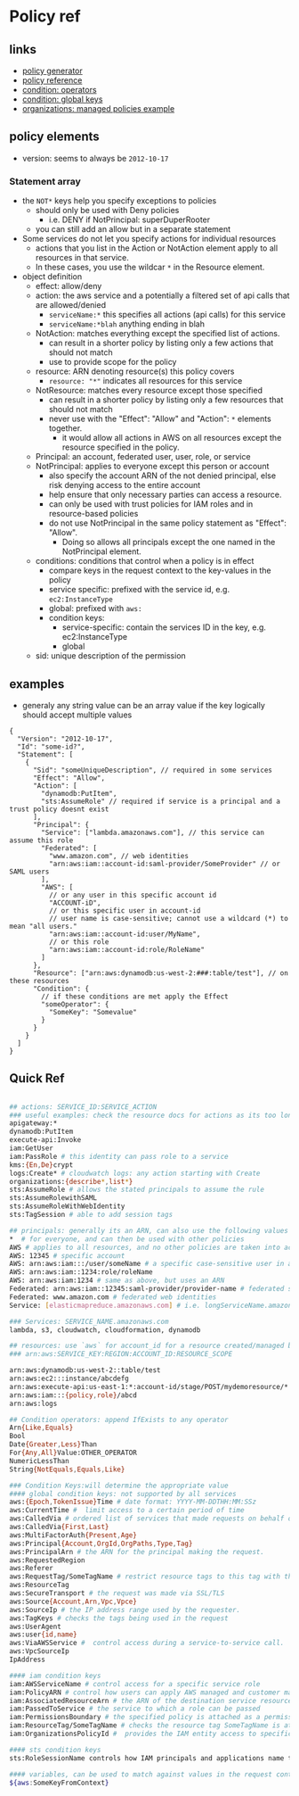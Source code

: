 # Policy ref

## links

- [policy generator](https://awspolicygen.s3.amazonaws.com/policygen.html)
- [policy reference](https://docs.aws.amazon.com/IAM/latest/UserGuide/reference_policies_elements.html)
- [condition: operators](https://docs.aws.amazon.com/IAM/latest/UserGuide/reference_policies_elements_condition_operators.html)
- [condition: global keys](https://docs.aws.amazon.com/IAM/latest/UserGuide/reference_policies_condition-keys.html)
- [organizations: managed policies example](https://docs.aws.amazon.com/organizations/latest/userguide/orgs_manage_policies_example-scps.html)

## policy elements

- version: seems to always be `2012-10-17`

### Statement array

- the `NOT*` keys help you specify exceptions to policies
  - should only be used with Deny policies
    - i.e. DENY if NotPrincipal: superDuperRooter
  - you can still add an allow but in a separate statement
- Some services do not let you specify actions for individual resources
  - actions that you list in the Action or NotAction element apply to all resources in that service.
  - In these cases, you use the wildcar `*` in the Resource element.
- object definition
  - effect: allow/deny
  - action: the aws service and a potentially a filtered set of api calls that are allowed/denied
    - `serviceName:*` this specifies all actions (api calls) for this service
    - `serviceName:*blah` anything ending in blah
  - NotAction: matches everything except the specified list of actions.
    - can result in a shorter policy by listing only a few actions that should not match
    - use to provide scope for the policy
  - resource: ARN denoting resource(s) this policy covers
    - `resource: "*"` indicates all resources for this service
  - NotResource: matches every resource except those specified
    - can result in a shorter policy by listing only a few resources that should not match
    - never use with the "Effect": "Allow" and "Action": `*` elements together.
      - it would allow all actions in AWS on all resources except the resource specified in the policy.
  - Principal: an account, federated user, user, role, or service
  - NotPrincipal: applies to everyone except this person or account
    - also specify the account ARN of the not denied principal, else risk denying access to the entire account
    - help ensure that only necessary parties can access a resource.
    - can only be used with trust policies for IAM roles and in resource-based policies
    - do not use NotPrincipal in the same policy statement as "Effect": "Allow".
      - Doing so allows all principals except the one named in the NotPrincipal element.
  - conditions: conditions that control when a policy is in effect
    - compare keys in the request context to the key-values in the policy
    - service specific: prefixed with the service id, e.g. `ec2:InstanceType`
    - global: prefixed with `aws:`
    - condition keys:
      - service-specific: contain the services ID in the key, e.g. ec2:InstanceType
      - global
  - sid: unique description of the permission

## examples

- generaly any string value can be an array value if the key logically should accept multiple values

```jsonc
{
  "Version": "2012-10-17",
  "Id": "some-id?",
  "Statement": [
    {
      "Sid": "someUniqueDescription", // required in some services
      "Effect": "Allow",
      "Action": [
        "dynamodb:PutItem",
        "sts:AssumeRole" // required if service is a principal and a trust policy doesnt exist
      ],
      "Principal": {
        "Service": ["lambda.amazonaws.com"], // this service can assume this role
        "Federated": [
          "www.amazon.com", // web identities
          "arn:aws:iam::account-id:saml-provider/SomeProvider" // or SAML users
        ],
        "AWS": [
          // or any user in this specific account id
          "ACCOUNT-iD",
          // or this specific user in account-id
          // user name is case-sensitive; cannot use a wildcard (*) to mean "all users."
          "arn:aws:iam::account-id:user/MyName",
          // or this role
          "arn:aws:iam::account-id:role/RoleName"
        ]
      },
      "Resource": ["arn:aws:dynamodb:us-west-2:###:table/test"], // on these resources
      "Condition": {
        // if these conditions are met apply the Effect
        "someOperator": {
          "SomeKey": "Somevalue"
        }
      }
    }
  ]
}
```

## Quick Ref

```sh

## actions: SERVICE_ID:SERVICE_ACTION
### useful examples: check the resource docs for actions as its too long to capture here
apigateway:*
dynamodb:PutItem
execute-api:Invoke
iam:GetUser
iam:PassRole # this identity can pass role to a service
kms:{En,De}crypt
logs:Create* # cloudwatch logs: any action starting with Create
organizations:{describe*,list*}
sts:AssumeRole # allows the stated principals to assume the rule
sts:AssumeRolewithSAML
sts:AssumeRoleWithWebIdentity
sts:TagSession # able to add session tags

## principals: generally its an ARN, can also use the following values
*  # for everyone, and can then be used with other policies
AWS # applies to all resources, and no other policies are taken into account
AWS: 12345 # specific account
AWS: arn:aws:iam:::/user/someName # a specific case-sensitive user in an account
AWS: arn:aws:iam::1234:role/roleName
AWS: arn:aws:iam:1234 # same as above, but uses an ARN
Federated: arn:aws:iam::12345:saml-provider/provider-name # federated saml providers
Federated: www.amazon.com # federated web identities
Service: [elasticmapreduce.amazonaws.com] # i.e. longServiceName.amazonaws.com

### Services: SERVICE_NAME.amazonaws.com
lambda, s3, cloudwatch, cloudformation, dynamodb

## resources: use `aws` for account_id for a resource created/managed by aws
### arn:aws:SERVICE_KEY:REGION:ACCOUNT_ID:RESOURCE_SCOPE

arn:aws:dynamodb:us-west-2::table/test
arn:aws:ec2:::instance/abcdefg
arn:aws:execute-api:us-east-1:*:account-id/stage/POST/mydemoresource/*
arn:aws:iam:::{policy,role}/abcd
arn:aws:logs

## Condition operators: append IfExists to any operator
Arn{Like,Equals}
Bool
Date{Greater,Less}Than
For{Any,All}Value:OTHER_OPERATOR
NumericLessThan
String{NotEquals,Equals,Like}

### Condition Keys:will determine the appropriate value
#### global condition keys: not supported by all services
aws:{Epoch,TokenIssue}Time # date format: YYYY-MM-DDTHH:MM:SSz
aws:CurrentTime #  limit access to a certain period of time
aws:CalledVia # ordered list of services that made requests on behalf of a user
aws:CalledVia{First,Last}
aws:MultiFactorAuth{Present,Age}
aws:Principal{Account,OrgId,OrgPaths,Type,Tag}
aws:PrincipalArn # the ARN for the principal making the request.
aws:RequestedRegion
aws:Referer
aws:RequestTag/SomeTagName # restrict resource tags to this tag with the optional values
aws:ResourceTag
aws:SecureTransport # the request was made via SSL/TLS
aws:Source{Account,Arn,Vpc,Vpce}
aws:SourceIp # the IP address range used by the requester.
aws:TagKeys # checks the tags being used in the request
aws:UserAgent
aws:user{id,name}
aws:ViaAWSService #  control access during a service-to-service call.
aws:VpcSourceIp
IpAddress

#### iam condition keys
iam:AWSServiceName # control access for a specific service role
iam:PolicyARN # control how users can apply AWS managed and customer managed policies
iam:AssociatedResourceArn # the ARN of the destination service resource that a role can be associated with
iam:PassedToService # the service to which a role can be passed
iam:PermissionsBoundary # the specified policy is attached as a permissions boundary on the IAM principal resource.
iam:ResourceTag/SomeTagName # checks the resource tag SomeTagName is attached to the resource
iam:OrganizationsPolicyId #  provides the IAM entity access to specific SCPs

#### sts condition keys
sts:RoleSessionName controls how IAM principals and applications name their role sessions when they assume an IAM role

#### variables, can be used to match against values in the request context
${aws:SomeKeyFromContext}
```
